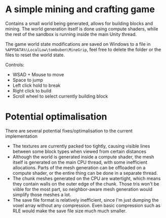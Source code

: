 # A simple mining and crafting game

Contains a small world being generated, allows for building blocks and mining.
The world generation itself is done using compute shaders, while the rest of the
sandbox is running inside the main Unity thread.

The game world state modifications are saved on Windows to a file
in ```%APPDATA%\LocalLow\tombuben\MineGrip```,
feel free to delete the folder or the files to reset the world state.

Controls:

 * WSAD + Mouse to move
 * Space to jump
 * Left click hold to break
 * Right click to build
 * Scroll wheel to select currently building block

# Potential optimalisation

There are several potential fixes/optimalisation to the current implementation

 * The textures are currently packed too tightly, causing visible lines between
    some block types when viewed from certain distances
 * Although the world is generated inside a compute shader, the mesh itself is
    generated on the main CPU thread, with some inefficient allocations.
    Parts of the mesh generation can be offloaded on a compute shader, or the
    entire thing can be done in a separate thread.
 * The chunk meshes generated on the CPU are watertight, which means they contain
    walls on the outer edge of the chunk. Those tris won't be viible for the most
    part, so neighbor-aware mesh generation would simplify those meshes a lot.
 * The save file format is relatively inefficient, since I'm just dumping the voxel
    array without any compression. Even basic compression such as RLE would make
    the save file size much much smaller.
